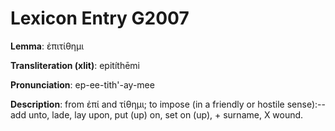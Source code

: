 # Lexicon Entry G2007

**Lemma**: ἐπιτίθημι

**Transliteration (xlit)**: epitíthēmi

**Pronunciation**: ep-ee-tith'-ay-mee

**Description**:
from ἐπί and τίθημι; to impose (in a friendly or hostile sense):--add unto, lade, lay upon, put (up) on, set on (up), + surname, X wound.
